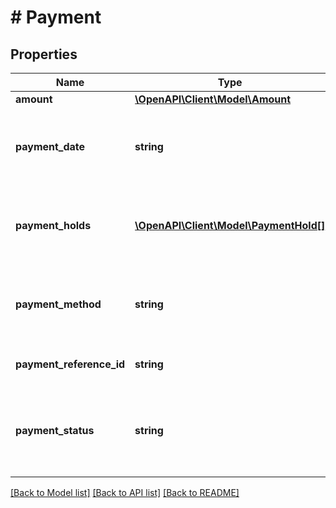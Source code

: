 # # Payment

## Properties

Name | Type | Description | Notes
------------ | ------------- | ------------- | -------------
**amount** | [**\OpenAPI\Client\Model\Amount**](Amount.md) |  | [optional] 
**payment_date** | **string** | The date and time that the payment was received by the seller. This field will not be returned if buyer has yet to pay for the order. This timestamp is in ISO 8601 format, which uses the 24-hour Universal Coordinated Time (UTC) clock. Format: [YYYY]-[MM]-[DD]T[hh]:[mm]:[ss].[sss]Z Example: 2015-08-04T19:09:02.768Z | [optional] 
**payment_holds** | [**\OpenAPI\Client\Model\PaymentHold[]**](PaymentHold.md) | This container is only returned if eBay is temporarily holding the seller&#39;s funds for the order. If a payment hold has been placed on the order, this container includes the reason for the payment hold, the expected release date of the funds into the seller&#39;s account, the current state of the hold, and as soon as the payment hold has been released, the actual release date. | [optional] 
**payment_method** | **string** | The payment method used by the buyer to pay for the order. See the PaymentMethodTypeEnum type for more information on the payment methods. For implementation help, refer to &lt;a href&#x3D;&#39;https://developer.ebay.com/devzone/rest/api-ref/fulfillment/types/PaymentMethodTypeEnum.html&#39;&gt;eBay API documentation&lt;/a&gt; | [optional] 
**payment_reference_id** | **string** | This field is only returned if payment has been made by the buyer, and the paymentMethod is PAYPAL. This field contains the PayPal-generated transaction identifier. | [optional] 
**payment_status** | **string** | The enumeration value returned in this field indicates the status of the buyer&#39;s payment for the order. See the PaymentStatusEnum type definition for more information on the possible payment states. For implementation help, refer to &lt;a href&#x3D;&#39;https://developer.ebay.com/devzone/rest/api-ref/fulfillment/types/PaymentStatusEnum.html&#39;&gt;eBay API documentation&lt;/a&gt; | [optional] 

[[Back to Model list]](../../README.md#documentation-for-models) [[Back to API list]](../../README.md#documentation-for-api-endpoints) [[Back to README]](../../README.md)


